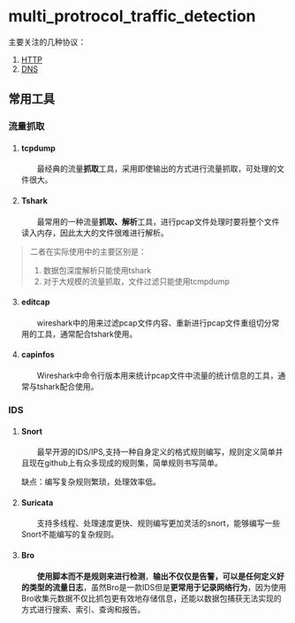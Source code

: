 # multi_protrocol_traffic_detection

主要关注的几种协议：
  1. [HTTP](./http)
  2. [DNS](./dns)

## 常用工具

### 流量抓取

1. #### tcpdump

   &emsp;&emsp;最经典的流量**抓取**工具，采用即使输出的方式进行流量抓取，可处理的文件很大。

2. #### Tshark

   &emsp;&emsp;最常用的一种流量**抓取、解析**工具，进行pcap文件处理时要将整个文件读入内存，因此太大的文件很难进行解析。

> 二者在实际使用中的主要区别是：
>
> 1. 数据包深度解析只能使用tshark
> 2. 对于大规模的流量抓取，文件过滤只能使用tcmpdump

3. #### editcap

   &emsp;&emsp;wireshark中的用来过滤pcap文件内容、重新进行pcap文件重组切分常用的工具，通常配合tshark使用。

4. #### capinfos

   &emsp;&emsp;Wireshark中命令行版本用来统计pcap文件中流量的统计信息的工具，通常与tshark配合使用。

 

### IDS

1. #### Snort

   &emsp;&emsp;最早开源的IDS/IPS,支持一种自身定义的格式规则编写，规则定义简单并且现在github上有众多现成的规则集，简单规则书写简单。

   缺点：编写复杂规则繁琐，处理效率低。

2. #### Suricata

   &emsp;&emsp;支持多线程、处理速度更快、规则编写更加灵活的snort，能够编写一些Snort不能编写的复杂规则。

3. #### Bro

   &emsp;&emsp;**使用脚本而不是规则来进行检测**，**输出不仅仅是告警，可以是任何定义好的类型的流量日志**，虽然Bro是一款IDS但是**更常用于记录网络行为**，因为使用Bro收集元数据不仅比抓包更有效地存储信息，还能以数据包捕获无法实现的方式进行搜索、索引、查询和报告。